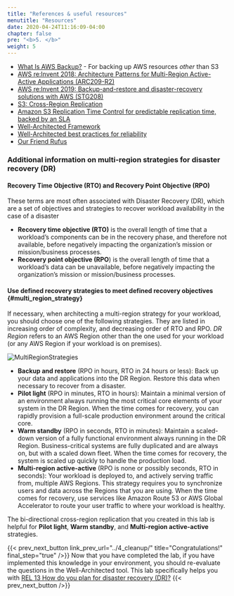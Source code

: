 ```yaml
---
title: "References & useful resources"
menutitle: "Resources"
date: 2020-04-24T11:16:09-04:00
chapter: false
pre: "<b>5. </b>"
weight: 5
---
```


* [What Is AWS Backup?](https://docs.aws.amazon.com/aws-backup/latest/devguide/whatisbackup.html?ref=wellarchitected) - For backing up AWS resources _other_ than S3
* [AWS re:Invent 2018: Architecture Patterns for Multi-Region Active-Active Applications (ARC209-R2)](https://youtu.be/2e29I3dA8o4?ref=wellarchitected)
* [AWS re:Invent 2019: Backup-and-restore and disaster-recovery solutions with AWS (STG208)](https://youtu.be/7gNXfo5HZN8?ref=wellarchitected)
* [S3: Cross-Region Replication](http://docs.aws.amazon.com/AmazonS3/latest/dev/crr.html?ref=wellarchitected)
* [Amazon S3 Replication Time Control for predictable replication time, backed by an SLA](https://aws.amazon.com/about-aws/whats-new/2019/11/amazon-s3-replication-time-control-for-predictable-replication-time-backed-by-sla?ref=wellarchitected)
* [Well-Architected Framework](https://docs.aws.amazon.com/wellarchitected/latest/framework/welcome.html)
* [Well-Architected best practices for reliability](https://docs.aws.amazon.com/wellarchitected/latest/reliability-pillar/welcome.html)
* [Our Friend Rufus](https://www.amazon.com/gp/help/customer/display.html?nodeId=3711811)

### Additional information on multi-region strategies for disaster recovery (DR)

#### Recovery Time Objective (RTO) and Recovery Point Objective (RPO)

These terms are most often associated with Disaster Recovery (DR), which are a set of objectives and strategies to recover workload availability in the case of a disaster

* **Recovery time objective (RTO)** is the overall length of time that a workload’s components can be in the recovery phase, and therefore not available, before negatively impacting the organization’s mission or mission/business processes.
* **Recovery point objective (RPO**) is the overall length of time that a workload’s data can be unavailable, before negatively impacting the organization’s mission or mission/business processes.

#### Use defined recovery strategies to meet defined recovery objectives {#multi_region_strategy}

If necessary, when architecting a multi-region strategy for your workload, you should choose one of the following strategies. They are listed in increasing order of complexity, and decreasing order of RTO and RPO. _DR Region_ refers to an AWS Region other than the one used for your workload (or any AWS Region if your workload is on premises).

![MultiRegionStrategies](/Reliability/200_Bidirectional_Replication_for_S3/Images/MultiRegionStrategies.png)

* **Backup and restore** (RPO in hours, RTO in 24 hours or less): Back up your data and applications into the DR Region. Restore this data when necessary to recover from a disaster.
* **Pilot light** (RPO in minutes, RTO in hours): Maintain a minimal version of an environment always running the most critical core elements of your system in the DR Region. When the time comes for recovery, you can rapidly provision a full-scale production environment around the critical core.
* **Warm standby** (RPO in seconds, RTO in minutes):  Maintain a scaled-down version of a fully functional environment always running in the DR Region. Business-critical systems are fully duplicated and are always on, but with a scaled down fleet. When the time comes for recovery, the system is scaled up quickly to handle the production load.
* **Multi-region active-active** (RPO is none or possibly seconds, RTO in seconds): Your workload is deployed to, and actively serving traffic from, multiple AWS Regions. This strategy requires you to synchronize users and data across the Regions that you are using. When the time comes for recovery, use services like Amazon Route 53 or AWS Global Accelerator to route your user traffic to where your workload is healthy.

The bi-directional cross-region replication that you created in this lab is helpful for **Pilot light**, **Warm standby**, and **Multi-region active-active** strategies.

{{< prev_next_button link_prev_url="../4_cleanup/" title="Congratulations!" final_step="true"  />}}
Now that you have completed the lab, if you have implemented this knowledge in your environment, you should re-evaluate the questions in the Well-Architected tool. This lab specifically helps you with [REL 13  How do you plan for disaster recovery (DR)?](https://docs.aws.amazon.com/wellarchitected/latest/framework/a-failure-management.html)
{{< prev_next_button />}}
